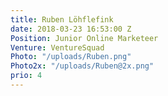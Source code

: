 ```yaml
---
title: Ruben Löhflefink
date: 2018-03-23 16:53:00 Z
Position: Junior Online Marketeer
Venture: VentureSquad
Photo: "/uploads/Ruben.png"
Photo2x: "/uploads/Ruben@2x.png"
prio: 4
---
```

